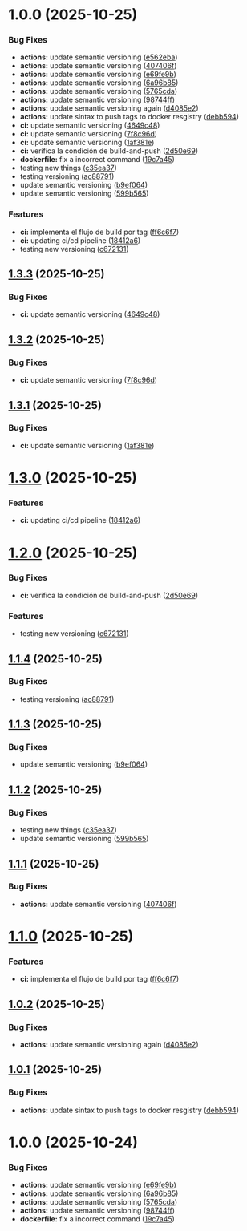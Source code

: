# 1.0.0 (2025-10-25)


### Bug Fixes

* **actions:** update semantic versioning ([e562eba](https://github.com/AndreCbrera/log_collector/commit/e562eba6aa7fd4d91ca386d89ec361b9f9d205df))
* **actions:** update semantic versioning ([407406f](https://github.com/AndreCbrera/log_collector/commit/407406f7d2f6de043ac73393b508d6e4b2cf8c61))
* **actions:** update semantic versioning ([e69fe9b](https://github.com/AndreCbrera/log_collector/commit/e69fe9bbc5595401b2240ce5e11fb6dccee0b6b2))
* **actions:** update semantic versioning ([6a96b85](https://github.com/AndreCbrera/log_collector/commit/6a96b8522773df64dee170f296b3e07f296baa7a))
* **actions:** update semantic versioning ([5765cda](https://github.com/AndreCbrera/log_collector/commit/5765cda9a86a2cebff9fe1c73c2d8b9c29fe61bb))
* **actions:** update semantic versioning ([98744ff](https://github.com/AndreCbrera/log_collector/commit/98744ff761ac8e9bd099aefd6105bd02f2504573))
* **actions:** update semantic versioning again ([d4085e2](https://github.com/AndreCbrera/log_collector/commit/d4085e2f88e8f157e7ee75c9d3de26a4e3edae1f))
* **actions:** update sintax to push tags to docker resgistry ([debb594](https://github.com/AndreCbrera/log_collector/commit/debb59467f66e95d73891228907049d327ff218e))
* **ci:** update semantic versioning ([4649c48](https://github.com/AndreCbrera/log_collector/commit/4649c4822c749a6347bb36ea756fd7d302d4833a))
* **ci:** update semantic versioning ([7f8c96d](https://github.com/AndreCbrera/log_collector/commit/7f8c96da91ae7e1c17cf3efa020dbf84169fb22c))
* **ci:** update semantic versioning ([1af381e](https://github.com/AndreCbrera/log_collector/commit/1af381ece509497c722f05247d31ca5bb2715672))
* **ci:** verifica la condición de build-and-push ([2d50e69](https://github.com/AndreCbrera/log_collector/commit/2d50e6981eecf61248a2b6c1ff3c74a8dbd781e8))
* **dockerfile:** fix a incorrect command ([19c7a45](https://github.com/AndreCbrera/log_collector/commit/19c7a45ef9fb7fcffca22f286d37d1560ee7badc))
* testing new things ([c35ea37](https://github.com/AndreCbrera/log_collector/commit/c35ea37df58ab50fc0f399fe64ea97bd3bbad1bc))
* testing versioning ([ac88791](https://github.com/AndreCbrera/log_collector/commit/ac887911a3cccdeff58439a0eb64b7723cee90e2))
* update semantic versioning ([b9ef064](https://github.com/AndreCbrera/log_collector/commit/b9ef06456ebc10a625e9a5b00b0a66603c2e52f1))
* update semantic versioning ([599b565](https://github.com/AndreCbrera/log_collector/commit/599b5651109c52b570573e2d0016d75d8451f513))


### Features

* **ci:** implementa el flujo de build por tag ([ff6c6f7](https://github.com/AndreCbrera/log_collector/commit/ff6c6f74b678c2f17d9dd8b8ff8638e47149b663))
* **ci:** updating ci/cd pipeline ([18412a6](https://github.com/AndreCbrera/log_collector/commit/18412a6ce75ab4bec0e2fc689185d0265fd76e7c))
* testing new versioning ([c672131](https://github.com/AndreCbrera/log_collector/commit/c6721318e11c8cc911860af0ce46acb26f0c4007))

## [1.3.3](https://github.com/AndreCbrera/log_collector/compare/v1.3.2...v1.3.3) (2025-10-25)


### Bug Fixes

* **ci:** update semantic versioning ([4649c48](https://github.com/AndreCbrera/log_collector/commit/4649c4822c749a6347bb36ea756fd7d302d4833a))

## [1.3.2](https://github.com/AndreCbrera/log_collector/compare/v1.3.1...v1.3.2) (2025-10-25)


### Bug Fixes

* **ci:** update semantic versioning ([7f8c96d](https://github.com/AndreCbrera/log_collector/commit/7f8c96da91ae7e1c17cf3efa020dbf84169fb22c))

## [1.3.1](https://github.com/AndreCbrera/log_collector/compare/v1.3.0...v1.3.1) (2025-10-25)


### Bug Fixes

* **ci:** update semantic versioning ([1af381e](https://github.com/AndreCbrera/log_collector/commit/1af381ece509497c722f05247d31ca5bb2715672))

# [1.3.0](https://github.com/AndreCbrera/log_collector/compare/v1.2.0...v1.3.0) (2025-10-25)


### Features

* **ci:** updating ci/cd pipeline ([18412a6](https://github.com/AndreCbrera/log_collector/commit/18412a6ce75ab4bec0e2fc689185d0265fd76e7c))

# [1.2.0](https://github.com/AndreCbrera/log_collector/compare/v1.1.4...v1.2.0) (2025-10-25)


### Bug Fixes

* **ci:** verifica la condición de build-and-push ([2d50e69](https://github.com/AndreCbrera/log_collector/commit/2d50e6981eecf61248a2b6c1ff3c74a8dbd781e8))


### Features

* testing new versioning ([c672131](https://github.com/AndreCbrera/log_collector/commit/c6721318e11c8cc911860af0ce46acb26f0c4007))

## [1.1.4](https://github.com/AndreCbrera/log_collector/compare/v1.1.3...v1.1.4) (2025-10-25)


### Bug Fixes

* testing versioning ([ac88791](https://github.com/AndreCbrera/log_collector/commit/ac887911a3cccdeff58439a0eb64b7723cee90e2))

## [1.1.3](https://github.com/AndreCbrera/log_collector/compare/v1.1.2...v1.1.3) (2025-10-25)


### Bug Fixes

* update semantic versioning ([b9ef064](https://github.com/AndreCbrera/log_collector/commit/b9ef06456ebc10a625e9a5b00b0a66603c2e52f1))

## [1.1.2](https://github.com/AndreCbrera/log_collector/compare/v1.1.1...v1.1.2) (2025-10-25)


### Bug Fixes

* testing new things ([c35ea37](https://github.com/AndreCbrera/log_collector/commit/c35ea37df58ab50fc0f399fe64ea97bd3bbad1bc))
* update semantic versioning ([599b565](https://github.com/AndreCbrera/log_collector/commit/599b5651109c52b570573e2d0016d75d8451f513))

## [1.1.1](https://github.com/AndreCbrera/log_collector/compare/v1.1.0...v1.1.1) (2025-10-25)


### Bug Fixes

* **actions:** update semantic versioning ([407406f](https://github.com/AndreCbrera/log_collector/commit/407406f7d2f6de043ac73393b508d6e4b2cf8c61))

# [1.1.0](https://github.com/AndreCbrera/log_collector/compare/v1.0.2...v1.1.0) (2025-10-25)


### Features

* **ci:** implementa el flujo de build por tag ([ff6c6f7](https://github.com/AndreCbrera/log_collector/commit/ff6c6f74b678c2f17d9dd8b8ff8638e47149b663))

## [1.0.2](https://github.com/AndreCbrera/log_collector/compare/v1.0.1...v1.0.2) (2025-10-25)


### Bug Fixes

* **actions:** update semantic versioning again ([d4085e2](https://github.com/AndreCbrera/log_collector/commit/d4085e2f88e8f157e7ee75c9d3de26a4e3edae1f))

## [1.0.1](https://github.com/AndreCbrera/log_collector/compare/v1.0.0...v1.0.1) (2025-10-25)


### Bug Fixes

* **actions:** update sintax to push tags to docker resgistry ([debb594](https://github.com/AndreCbrera/log_collector/commit/debb59467f66e95d73891228907049d327ff218e))

# 1.0.0 (2025-10-24)


### Bug Fixes

* **actions:** update semantic versioning ([e69fe9b](https://github.com/AndreCbrera/log_collector/commit/e69fe9bbc5595401b2240ce5e11fb6dccee0b6b2))
* **actions:** update semantic versioning ([6a96b85](https://github.com/AndreCbrera/log_collector/commit/6a96b8522773df64dee170f296b3e07f296baa7a))
* **actions:** update semantic versioning ([5765cda](https://github.com/AndreCbrera/log_collector/commit/5765cda9a86a2cebff9fe1c73c2d8b9c29fe61bb))
* **actions:** update semantic versioning ([98744ff](https://github.com/AndreCbrera/log_collector/commit/98744ff761ac8e9bd099aefd6105bd02f2504573))
* **dockerfile:** fix a incorrect command ([19c7a45](https://github.com/AndreCbrera/log_collector/commit/19c7a45ef9fb7fcffca22f286d37d1560ee7badc))
